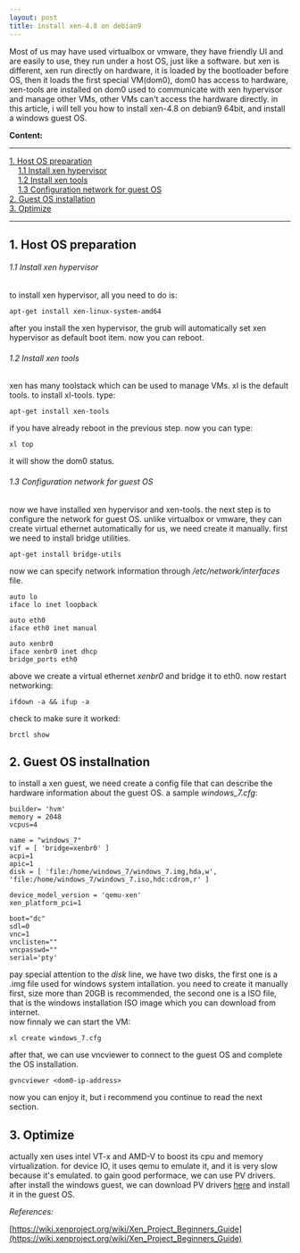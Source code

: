 ```yaml
---
layout: post
title: install xen-4.8 on debian9
---
```


Most of us may have used virtualbox or vmware, they have friendly UI and are easily to use, they run under a host OS, just like a software. but xen is different, xen run directly on hardware, it is loaded by the bootloader before OS, then it loads the first special VM(dom0), dom0 has access to hardware, xen-tools are installed on dom0 used to communicate with xen hypervisor and manage other VMs, other VMs can't access the hardware directly. in this article, i will tell you how to install xen-4.8 on debian9 64bit, and install a windows guest OS.

**Content:**  

--------------------------------------------------------------

[1. Host OS preparation](#1)  
&nbsp;&nbsp;&nbsp;&nbsp;[1.1 Install xen hypervisor](#1.1)  
&nbsp;&nbsp;&nbsp;&nbsp;[1.2 Install xen tools](#1.2)  
&nbsp;&nbsp;&nbsp;&nbsp;[1.3 Configuration network for guest OS](#1.3)  
[2. Guest OS installation](#2)    
[3. Optimize](#3)  

---------------------------------------------------------------

<h2 id="1">1. Host OS preparation</h2>
<h6 id="1.1">1.1 Install xen hypervisor</h6> 

to install xen hypervisor, all you need to do is:  
```
apt-get install xen-linux-system-amd64
```
after you install the xen hypervisor, the grub will automatically set xen hypervisor as default boot item. now you can reboot.  

<h6 id="1.2">1.2 Install xen tools</h6>

xen has many toolstack which can be used to manage VMs. xl is the default tools. to install xl-tools. type:  
```
apt-get install xen-tools
```
if you have already reboot in the previous step. now you can type:  
```
xl top
```
it will show the dom0 status.  

<h6 id="1.3">1.3 Configuration network for guest OS</h6>

now we have installed xen hypervisor and xen-tools. the next step is to configure the network for guest OS. unlike virtualbox or vmware, they can create virtual ethernet automatically for us, we need create it manually.
first we need to install bridge utilities.  
```
apt-get install bridge-utils
```
now we can specify network information through */etc/network/interfaces* file.  
```
auto lo
iface lo inet loopback

auto eth0
iface eth0 inet manual

auto xenbr0
iface xenbr0 inet dhcp
bridge_ports eth0
```
above we create a virtual ethernet *xenbr0* and bridge it to eth0.
now restart networking:  
```
ifdown -a && ifup -a
```
check to make sure it worked:  
```
brctl show
```

<h2 id="2">2. Guest OS installnation</h2>

to install a xen guest, we need create a config file that can describe the hardware information about the guest OS. a sample *windows_7.cfg*:    
```
builder= 'hvm'
memory = 2048
vcpus=4

name = "windows_7"
vif = [ 'bridge=xenbr0' ]
acpi=1
apic=1
disk = [ 'file:/home/windows_7/windows_7.img,hda,w', 'file:/home/windows_7/windows_7.iso,hdc:cdrom,r' ]

device_model_version = 'qemu-xen'
xen_platform_pci=1

boot="dc"
sdl=0
vnc=1
vnclisten=""
vncpasswd=""
serial='pty'
```
pay special attention to the *disk* line, we have two disks, the first one is a .img file used for windows system intallation. you need to create it manually first, size more than 20GB is recommended, the second one is a ISO file, that is the windows installation ISO image which you can download from internet.  
now finnaly we can start the VM:  
```
xl create windows_7.cfg
```
after that, we can use vncviewer to connect to the guest OS and complete the OS installation.  
```
gvncviewer <dom0-ip-address>
```
now you can enjoy it, but i recommend you continue to read the next section.

<h2 id="3">3. Optimize</h2>

actually xen uses intel VT-x and AMD-V to boost its cpu and memory virtualization. for device IO, it uses qemu to emulate it, and it is very slow because it's emulated. to gain good performace, we can use PV drivers. after install the windows guest, we can download PV drivers [here](https://xenproject.org/developers/teams/windows-pv-drivers.html) and install it in the guest OS.

*References:*  

[https://wiki.xenproject.org/wiki/Xen_Project_Beginners_Guide](https://wiki.xenproject.org/wiki/Xen_Project_Beginners_Guide)
